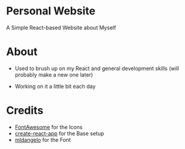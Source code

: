 # Personal Website
A Simple React-based Website about Myself

# About
- Used to brush up on my React and general development skills (will probably make a new one later)

- Working on it a little bit each day

# Credits
* [FontAwesome](https://github.com/FortAwesome/Font-Awesome) for the Icons
* [create-react-app](https://github.com/facebook/create-react-app) for the Base setup
* [mldangelo](https://mldangelo.com/) for the Font
